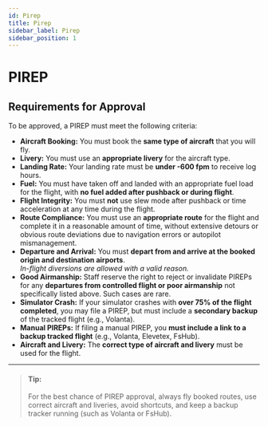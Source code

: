 ```yaml
---
id: Pirep
title: Pirep
sidebar_label: Pirep
sidebar_position: 1
---
```


# PIREP

## Requirements for Approval

To be approved, a PIREP must meet the following criteria:

- **Aircraft Booking:** You must book the **same type of aircraft** that you will fly.
- **Livery:** You must use an **appropriate livery** for the aircraft type.
- **Landing Rate:** Your landing rate must be **under -600 fpm** to receive log hours.
- **Fuel:** You must have taken off and landed with an appropriate fuel load for the flight, with **no fuel added after pushback or during flight**.
- **Flight Integrity:** You must **not** use slew mode after pushback or time acceleration at any time during the flight.
- **Route Compliance:** You must use an **appropriate route** for the flight and complete it in a reasonable amount of time, without extensive detours or obvious route deviations due to navigation errors or autopilot mismanagement.
- **Departure and Arrival:** You must **depart from and arrive at the booked origin and destination airports**.  
  *In-flight diversions are allowed with a valid reason.*
- **Good Airmanship:** Staff reserve the right to reject or invalidate PIREPs for any **departures from controlled flight or poor airmanship** not specifically listed above. Such cases are rare.
- **Simulator Crash:** If your simulator crashes with **over 75% of the flight completed**, you may file a PIREP, but must include a **secondary backup** of the tracked flight (e.g., Volanta).
- **Manual PIREPs:** If filing a manual PIREP, you **must include a link to a backup tracked flight** (e.g., Volanta, Elevetex, FsHub).
- **Aircraft and Livery:** The **correct type of aircraft and livery** must be used for the flight.

---

> #### **Tip:**  
> For the best chance of PIREP approval, always fly booked routes, use correct aircraft and liveries, avoid shortcuts, and keep a backup tracker running (such as Volanta or FsHub).

